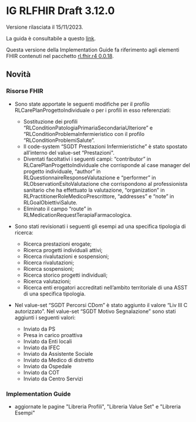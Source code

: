 # IG RLFHIR Draft 3.12.0

Versione rilasciata il 15/11/2023. 

La guida è consultabile a questo [link](https://simplifier.net/guide/ig-rlfhir-draft?version=3.12.0).

Questa versione della Implementation Guide fa riferimento agli elementi FHIR contenuti nel pacchetto [rl.fhir.r4 0.0.18](https://simplifier.net/packages/rl.fhir.r4.draft/0.0.18).

## Novità
### Risorse FHIR
- Sono state apportate le seguenti modifiche per il profilo RLCarePlanProgettoIndividuale o per i profili in esso referenziati: 
  - Sostituzione dei profili “RLConditionPatologiaPrimariaSecondariaUlteriore” e “RLConditionProblemaInfermieristico  con il profilo “RLConditionProblemiSalute”.
  - Il code-system “SGDT Prestazioni Infermieristiche” è stato spostato all’interno del value-set “Prestazioni".
  - Diventati facoltativi i seguenti campi: “contributor” in RLCarePlanProgettoIndividuale che corrisponde al case
    manager del progetto individuale, “author” in RLQuestionnaireResponseValutazione e “performer” in RLObservationEsitoValutazione che corrispondono al professionista sanitario che ha effettuato la valutazione, “organization” in RLPractitionerRoleMedicoPrescrittore, “addresses” e “note” in RLGoalObiettiviSalute.
  - Eliminato il campo “route” in RLMedicationRequestTerapiaFarmacologica.

- Sono stati revisionati i seguenti gli esempi ad una specifica tipologia di ricerca:
  - Ricerca prestazioni erogate;
  - Ricerca progetti individuali attivi;
  - Ricerca rivalutazioni e sospensioni;
  - Ricerca rivalutazioni;
  - Ricerca sospensioni;
  - Ricerca storico progetti individuali;
  - Ricerca valutazioni;
  - Ricerca enti erogatori accreditati nell’ambito territoriale di una ASST di una specifica tipologia.

- Nel value-set “SGDT Percorsi CDom” è stato aggiunto il valore “Liv III C autorizzato”.
  Nel value-set “SGDT Motivo Segnalazione” sono stati aggiunti i seguenti valori:
  - Inviato da PS
  - Presa in carico proattiva
  - Inviato da Enti locali
  - Inviato da IFEC
  - Inviato da Assistente Sociale
  - Inviato da Medico di distretto
  - Inviato da Ospedale
  - Inviato da COT
  - Inviato da Centro Servizi

### Implementation Guide
- aggiornate le pagine "Libreria Profili", "Libreria Value Set" e "Libreria Esempi"